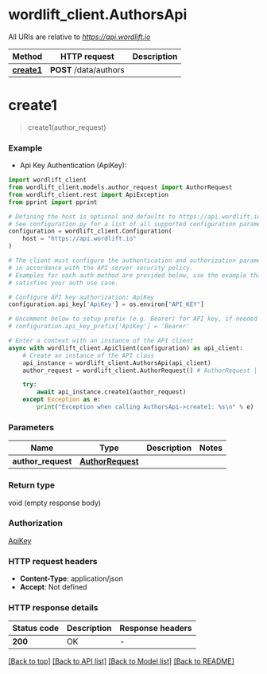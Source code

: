 # wordlift_client.AuthorsApi

All URIs are relative to *https://api.wordlift.io*

Method | HTTP request | Description
------------- | ------------- | -------------
[**create1**](AuthorsApi.md#create1) | **POST** /data/authors | 


# **create1**
> create1(author_request)



### Example

* Api Key Authentication (ApiKey):

```python
import wordlift_client
from wordlift_client.models.author_request import AuthorRequest
from wordlift_client.rest import ApiException
from pprint import pprint

# Defining the host is optional and defaults to https://api.wordlift.io
# See configuration.py for a list of all supported configuration parameters.
configuration = wordlift_client.Configuration(
    host = "https://api.wordlift.io"
)

# The client must configure the authentication and authorization parameters
# in accordance with the API server security policy.
# Examples for each auth method are provided below, use the example that
# satisfies your auth use case.

# Configure API key authorization: ApiKey
configuration.api_key['ApiKey'] = os.environ["API_KEY"]

# Uncomment below to setup prefix (e.g. Bearer) for API key, if needed
# configuration.api_key_prefix['ApiKey'] = 'Bearer'

# Enter a context with an instance of the API client
async with wordlift_client.ApiClient(configuration) as api_client:
    # Create an instance of the API class
    api_instance = wordlift_client.AuthorsApi(api_client)
    author_request = wordlift_client.AuthorRequest() # AuthorRequest | 

    try:
        await api_instance.create1(author_request)
    except Exception as e:
        print("Exception when calling AuthorsApi->create1: %s\n" % e)
```



### Parameters


Name | Type | Description  | Notes
------------- | ------------- | ------------- | -------------
 **author_request** | [**AuthorRequest**](AuthorRequest.md)|  | 

### Return type

void (empty response body)

### Authorization

[ApiKey](../README.md#ApiKey)

### HTTP request headers

 - **Content-Type**: application/json
 - **Accept**: Not defined

### HTTP response details

| Status code | Description | Response headers |
|-------------|-------------|------------------|
**200** | OK |  -  |

[[Back to top]](#) [[Back to API list]](../README.md#documentation-for-api-endpoints) [[Back to Model list]](../README.md#documentation-for-models) [[Back to README]](../README.md)

